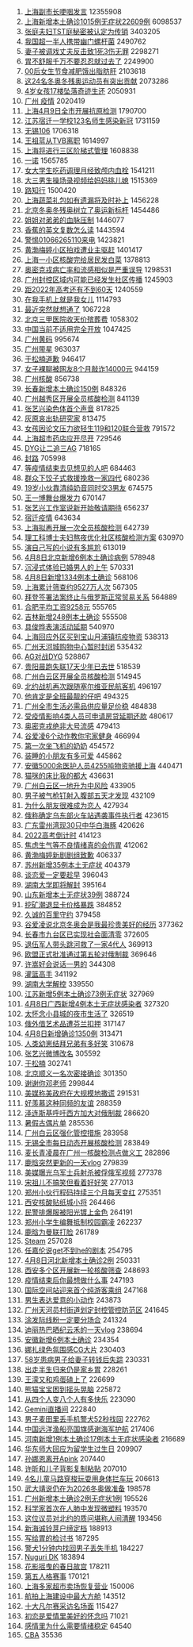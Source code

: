 1. [上海副市长哽咽发言](https://s.weibo.com//weibo?q=%23%E4%B8%8A%E6%B5%B7%E5%89%AF%E5%B8%82%E9%95%BF%E5%93%BD%E5%92%BD%E5%8F%91%E8%A8%80%23&Refer=top) 12355908
2. [上海新增本土确诊1015例无症状22609例](https://s.weibo.com//weibo?q=%23%E4%B8%8A%E6%B5%B7%E6%96%B0%E5%A2%9E%E6%9C%AC%E5%9C%9F%E7%A1%AE%E8%AF%8A1015%E4%BE%8B%E6%97%A0%E7%97%87%E7%8A%B622609%E4%BE%8B%23&Refer=top) 6098537
3. [张庭夫妇TST庭秘密被认定为传销](https://s.weibo.com//weibo?q=%23%E5%BC%A0%E5%BA%AD%E5%A4%AB%E5%A6%87TST%E5%BA%AD%E7%A7%98%E5%AF%86%E8%A2%AB%E8%AE%A4%E5%AE%9A%E4%B8%BA%E4%BC%A0%E9%94%80%23&Refer=top) 3403205
4. [我国超一半人携带幽门螺杆菌](https://s.weibo.com//weibo?q=%23%E6%88%91%E5%9B%BD%E8%B6%85%E4%B8%80%E5%8D%8A%E4%BA%BA%E6%90%BA%E5%B8%A6%E5%B9%BD%E9%97%A8%E8%9E%BA%E6%9D%86%E8%8F%8C%23&Refer=top) 2490762
5. [妻子被调戏丈夫反击致1死3伤无罪](https://s.weibo.com//weibo?q=%23%E5%A6%BB%E5%AD%90%E8%A2%AB%E8%B0%83%E6%88%8F%E4%B8%88%E5%A4%AB%E5%8F%8D%E5%87%BB%E8%87%B41%E6%AD%BB3%E4%BC%A4%E6%97%A0%E7%BD%AA%23&Refer=top) 2298271
6. [胃不舒服千万不要忍忍就过去了](https://s.weibo.com//weibo?q=%23%E8%83%83%E4%B8%8D%E8%88%92%E6%9C%8D%E5%8D%83%E4%B8%87%E4%B8%8D%E8%A6%81%E5%BF%8D%E5%BF%8D%E5%B0%B1%E8%BF%87%E5%8E%BB%E4%BA%86%23&Refer=top) 2249900
7. [00后女生节食减肥饿出脂肪肝](https://s.weibo.com//weibo?q=%2300%E5%90%8E%E5%A5%B3%E7%94%9F%E8%8A%82%E9%A3%9F%E5%87%8F%E8%82%A5%E9%A5%BF%E5%87%BA%E8%84%82%E8%82%AA%E8%82%9D%23&Refer=top) 2103618
8. [这24名冬奥冬残奥运动员有突出贡献](https://s.weibo.com//weibo?q=%23%E8%BF%9924%E5%90%8D%E5%86%AC%E5%A5%A5%E5%86%AC%E6%AE%8B%E5%A5%A5%E8%BF%90%E5%8A%A8%E5%91%98%E6%9C%89%E7%AA%81%E5%87%BA%E8%B4%A1%E7%8C%AE%23&Refer=top) 2073286
9. [4岁女孩17楼坠落奇迹生还](https://s.weibo.com//weibo?q=%234%E5%B2%81%E5%A5%B3%E5%AD%A917%E6%A5%BC%E5%9D%A0%E8%90%BD%E5%A5%87%E8%BF%B9%E7%94%9F%E8%BF%98%23&Refer=top) 2050931
10. [广州 疫情](https://s.weibo.com//weibo?q=%E5%B9%BF%E5%B7%9E%20%E7%96%AB%E6%83%85&Refer=top) 2020419
11. [上海4月9日全市开展抗原检测](https://s.weibo.com//weibo?q=%23%E4%B8%8A%E6%B5%B74%E6%9C%889%E6%97%A5%E5%85%A8%E5%B8%82%E5%BC%80%E5%B1%95%E6%8A%97%E5%8E%9F%E6%A3%80%E6%B5%8B%23&Refer=top) 1790700
12. [江苏宿迁一学校123名师生感染新冠](https://s.weibo.com//weibo?q=%23%E6%B1%9F%E8%8B%8F%E5%AE%BF%E8%BF%81%E4%B8%80%E5%AD%A6%E6%A0%A1123%E5%90%8D%E5%B8%88%E7%94%9F%E6%84%9F%E6%9F%93%E6%96%B0%E5%86%A0%23&Refer=top) 1731159
13. [无锡106](https://s.weibo.com//weibo?q=%23%E6%97%A0%E9%94%A1106%23&Refer=top) 1706318
14. [王祖蓝从TVB离职](https://s.weibo.com//weibo?q=%23%E7%8E%8B%E7%A5%96%E8%93%9D%E4%BB%8ETVB%E7%A6%BB%E8%81%8C%23&Refer=top) 1614997
15. [上海将进行三区阶梯式管理](https://s.weibo.com//weibo?q=%23%E4%B8%8A%E6%B5%B7%E5%B0%86%E8%BF%9B%E8%A1%8C%E4%B8%89%E5%8C%BA%E9%98%B6%E6%A2%AF%E5%BC%8F%E7%AE%A1%E7%90%86%23&Refer=top) 1608838
16. [一诺](https://s.weibo.com//weibo?q=%E4%B8%80%E8%AF%BA&Refer=top) 1565785
17. [女大学生吃药调理月经致颅内血栓](https://s.weibo.com//weibo?q=%23%E5%A5%B3%E5%A4%A7%E5%AD%A6%E7%94%9F%E5%90%83%E8%8D%AF%E8%B0%83%E7%90%86%E6%9C%88%E7%BB%8F%E8%87%B4%E9%A2%85%E5%86%85%E8%A1%80%E6%A0%93%23&Refer=top) 1541211
18. [大三男生操场录视频给妈妈挑儿媳](https://s.weibo.com//weibo?q=%23%E5%A4%A7%E4%B8%89%E7%94%B7%E7%94%9F%E6%93%8D%E5%9C%BA%E5%BD%95%E8%A7%86%E9%A2%91%E7%BB%99%E5%A6%88%E5%A6%88%E6%8C%91%E5%84%BF%E5%AA%B3%23&Refer=top) 1515369
19. [路知行](https://s.weibo.com//weibo?q=%E8%B7%AF%E7%9F%A5%E8%A1%8C&Refer=top) 1500420
20. [上海蔬菜礼包如有遗漏将及时补上](https://s.weibo.com//weibo?q=%23%E4%B8%8A%E6%B5%B7%E8%94%AC%E8%8F%9C%E7%A4%BC%E5%8C%85%E5%A6%82%E6%9C%89%E9%81%97%E6%BC%8F%E5%B0%86%E5%8F%8A%E6%97%B6%E8%A1%A5%E4%B8%8A%23&Refer=top) 1456228
21. [北京冬奥冬残奥树立了奥运新标杆](https://s.weibo.com//weibo?q=%23%E5%8C%97%E4%BA%AC%E5%86%AC%E5%A5%A5%E5%86%AC%E6%AE%8B%E5%A5%A5%E6%A0%91%E7%AB%8B%E4%BA%86%E5%A5%A5%E8%BF%90%E6%96%B0%E6%A0%87%E6%9D%86%23&Refer=top) 1454486
22. [姐姐对弟弟的血脉压制](https://s.weibo.com//weibo?q=%23%E5%A7%90%E5%A7%90%E5%AF%B9%E5%BC%9F%E5%BC%9F%E7%9A%84%E8%A1%80%E8%84%89%E5%8E%8B%E5%88%B6%23&Refer=top) 1446077
23. [香蕉的英文复数怎么读](https://s.weibo.com//weibo?q=%23%E9%A6%99%E8%95%89%E7%9A%84%E8%8B%B1%E6%96%87%E5%A4%8D%E6%95%B0%E6%80%8E%E4%B9%88%E8%AF%BB%23&Refer=top) 1443594
24. [警惕01066265110来电](https://s.weibo.com//weibo?q=%23%E8%AD%A6%E6%83%9501066265110%E6%9D%A5%E7%94%B5%23&Refer=top) 1423821
25. [黄渤梅婷小区拍戏遭业主驱赶](https://s.weibo.com//weibo?q=%23%E9%BB%84%E6%B8%A4%E6%A2%85%E5%A9%B7%E5%B0%8F%E5%8C%BA%E6%8B%8D%E6%88%8F%E9%81%AD%E4%B8%9A%E4%B8%BB%E9%A9%B1%E8%B5%B6%23&Refer=top) 1401417
26. [上海一小区核酸完给居民发白菜](https://s.weibo.com//weibo?q=%23%E4%B8%8A%E6%B5%B7%E4%B8%80%E5%B0%8F%E5%8C%BA%E6%A0%B8%E9%85%B8%E5%AE%8C%E7%BB%99%E5%B1%85%E6%B0%91%E5%8F%91%E7%99%BD%E8%8F%9C%23&Refer=top) 1378813
27. [奥密克戎病亡率和流感相似是严重误导](https://s.weibo.com//weibo?q=%23%E5%A5%A5%E5%AF%86%E5%85%8B%E6%88%8E%E7%97%85%E4%BA%A1%E7%8E%87%E5%92%8C%E6%B5%81%E6%84%9F%E7%9B%B8%E4%BC%BC%E6%98%AF%E4%B8%A5%E9%87%8D%E8%AF%AF%E5%AF%BC%23&Refer=top) 1298531
28. [广州封控区域内可能已经发生社区传播](https://s.weibo.com//weibo?q=%23%E5%B9%BF%E5%B7%9E%E5%B0%81%E6%8E%A7%E5%8C%BA%E5%9F%9F%E5%86%85%E5%8F%AF%E8%83%BD%E5%B7%B2%E7%BB%8F%E5%8F%91%E7%94%9F%E7%A4%BE%E5%8C%BA%E4%BC%A0%E6%92%AD%23&Refer=top) 1245903
29. [距2022年高考还有不到60天](https://s.weibo.com//weibo?q=%23%E8%B7%9D2022%E5%B9%B4%E9%AB%98%E8%80%83%E8%BF%98%E6%9C%89%E4%B8%8D%E5%88%B060%E5%A4%A9%23&Refer=top) 1240559
30. [在我手机上就是我女儿](https://s.weibo.com//weibo?q=%23%E5%9C%A8%E6%88%91%E6%89%8B%E6%9C%BA%E4%B8%8A%E5%B0%B1%E6%98%AF%E6%88%91%E5%A5%B3%E5%84%BF%23&Refer=top) 1114793
31. [最近突然就想通了](https://s.weibo.com//weibo?q=%23%E6%9C%80%E8%BF%91%E7%AA%81%E7%84%B6%E5%B0%B1%E6%83%B3%E9%80%9A%E4%BA%86%23&Refer=top) 1067228
32. [北京三甲医院收天价殡葬费](https://s.weibo.com//weibo?q=%23%E5%8C%97%E4%BA%AC%E4%B8%89%E7%94%B2%E5%8C%BB%E9%99%A2%E6%94%B6%E5%A4%A9%E4%BB%B7%E6%AE%A1%E8%91%AC%E8%B4%B9%23&Refer=top) 1058302
33. [中国当前不适用完全开放](https://s.weibo.com//weibo?q=%23%E4%B8%AD%E5%9B%BD%E5%BD%93%E5%89%8D%E4%B8%8D%E9%80%82%E7%94%A8%E5%AE%8C%E5%85%A8%E5%BC%80%E6%94%BE%23&Refer=top) 1047425
34. [广州黄码](https://s.weibo.com//weibo?q=%23%E5%B9%BF%E5%B7%9E%E9%BB%84%E7%A0%81%23&Refer=top) 995674
35. [广州带星](https://s.weibo.com//weibo?q=%E5%B9%BF%E5%B7%9E%E5%B8%A6%E6%98%9F&Refer=top) 963037
36. [于松楠道歉](https://s.weibo.com//weibo?q=%23%E4%BA%8E%E6%9D%BE%E6%A5%A0%E9%81%93%E6%AD%89%23&Refer=top) 946417
37. [女子裸聊被网友8个月敲诈14000元](https://s.weibo.com//weibo?q=%23%E5%A5%B3%E5%AD%90%E8%A3%B8%E8%81%8A%E8%A2%AB%E7%BD%91%E5%8F%8B8%E4%B8%AA%E6%9C%88%E6%95%B2%E8%AF%8814000%E5%85%83%23&Refer=top) 944159
38. [广州核酸](https://s.weibo.com//weibo?q=%23%E5%B9%BF%E5%B7%9E%E6%A0%B8%E9%85%B8%23&Refer=top) 856738
39. [长春新增本土确诊150例](https://s.weibo.com//weibo?q=%23%E9%95%BF%E6%98%A5%E6%96%B0%E5%A2%9E%E6%9C%AC%E5%9C%9F%E7%A1%AE%E8%AF%8A150%E4%BE%8B%23&Refer=top) 848326
40. [广州越秀区开展全员核酸检测](https://s.weibo.com//weibo?q=%23%E5%B9%BF%E5%B7%9E%E8%B6%8A%E7%A7%80%E5%8C%BA%E5%BC%80%E5%B1%95%E5%85%A8%E5%91%98%E6%A0%B8%E9%85%B8%E6%A3%80%E6%B5%8B%23&Refer=top) 841139
41. [张艺兴染色体首个声音](https://s.weibo.com//weibo?q=%23%E5%BC%A0%E8%89%BA%E5%85%B4%E6%9F%93%E8%89%B2%E4%BD%93%E9%A6%96%E4%B8%AA%E5%A3%B0%E9%9F%B3%23&Refer=top) 817825
42. [灰原哀出轨研究家](https://s.weibo.com//weibo?q=%23%E7%81%B0%E5%8E%9F%E5%93%80%E5%87%BA%E8%BD%A8%E7%A0%94%E7%A9%B6%E5%AE%B6%23&Refer=top) 813475
43. [女孩因论文压力欲轻生119和120联合营救](https://s.weibo.com//weibo?q=%23%E5%A5%B3%E5%AD%A9%E5%9B%A0%E8%AE%BA%E6%96%87%E5%8E%8B%E5%8A%9B%E6%AC%B2%E8%BD%BB%E7%94%9F119%E5%92%8C120%E8%81%94%E5%90%88%E8%90%A5%E6%95%91%23&Refer=top) 791572
44. [上海超市药店应开尽开](https://s.weibo.com//weibo?q=%23%E4%B8%8A%E6%B5%B7%E8%B6%85%E5%B8%82%E8%8D%AF%E5%BA%97%E5%BA%94%E5%BC%80%E5%B0%BD%E5%BC%80%23&Refer=top) 729546
45. [DYG让二追三AG](https://s.weibo.com//weibo?q=%23DYG%E8%AE%A9%E4%BA%8C%E8%BF%BD%E4%B8%89AG%23&Refer=top) 718165
46. [封路](https://s.weibo.com//weibo?q=%E5%B0%81%E8%B7%AF&Refer=top) 705998
47. [等疫情结束去见想见的人吧](https://s.weibo.com//weibo?q=%23%E7%AD%89%E7%96%AB%E6%83%85%E7%BB%93%E6%9D%9F%E5%8E%BB%E8%A7%81%E6%83%B3%E8%A7%81%E7%9A%84%E4%BA%BA%E5%90%A7%23&Refer=top) 684463
48. [群众下饺子式救援挽救一家四代](https://s.weibo.com//weibo?q=%23%E7%BE%A4%E4%BC%97%E4%B8%8B%E9%A5%BA%E5%AD%90%E5%BC%8F%E6%95%91%E6%8F%B4%E6%8C%BD%E6%95%91%E4%B8%80%E5%AE%B6%E5%9B%9B%E4%BB%A3%23&Refer=top) 680236
49. [19岁小伙靠清纯奶音同时交3男友](https://s.weibo.com//weibo?q=%2319%E5%B2%81%E5%B0%8F%E4%BC%99%E9%9D%A0%E6%B8%85%E7%BA%AF%E5%A5%B6%E9%9F%B3%E5%90%8C%E6%97%B6%E4%BA%A43%E7%94%B7%E5%8F%8B%23&Refer=top) 674575
50. [王一博舞台爆发力](https://s.weibo.com//weibo?q=%23%E7%8E%8B%E4%B8%80%E5%8D%9A%E8%88%9E%E5%8F%B0%E7%88%86%E5%8F%91%E5%8A%9B%23&Refer=top) 670147
51. [张艺兴工作室说新开始敬请期待](https://s.weibo.com//weibo?q=%23%E5%BC%A0%E8%89%BA%E5%85%B4%E5%B7%A5%E4%BD%9C%E5%AE%A4%E8%AF%B4%E6%96%B0%E5%BC%80%E5%A7%8B%E6%95%AC%E8%AF%B7%E6%9C%9F%E5%BE%85%23&Refer=top) 656237
52. [宿迁疫情](https://s.weibo.com//weibo?q=%23%E5%AE%BF%E8%BF%81%E7%96%AB%E6%83%85%23&Refer=top) 643634
53. [上海拟再开展一次全员核酸检测](https://s.weibo.com//weibo?q=%23%E4%B8%8A%E6%B5%B7%E6%8B%9F%E5%86%8D%E5%BC%80%E5%B1%95%E4%B8%80%E6%AC%A1%E5%85%A8%E5%91%98%E6%A0%B8%E9%85%B8%E6%A3%80%E6%B5%8B%23&Refer=top) 642739
54. [理工科博士夫妇熬夜优化社区核酸检测方案](https://s.weibo.com//weibo?q=%23%E7%90%86%E5%B7%A5%E7%A7%91%E5%8D%9A%E5%A3%AB%E5%A4%AB%E5%A6%87%E7%86%AC%E5%A4%9C%E4%BC%98%E5%8C%96%E7%A4%BE%E5%8C%BA%E6%A0%B8%E9%85%B8%E6%A3%80%E6%B5%8B%E6%96%B9%E6%A1%88%23&Refer=top) 630970
55. [演自己写的小说有多尴尬](https://s.weibo.com//weibo?q=%23%E6%BC%94%E8%87%AA%E5%B7%B1%E5%86%99%E7%9A%84%E5%B0%8F%E8%AF%B4%E6%9C%89%E5%A4%9A%E5%B0%B4%E5%B0%AC%23&Refer=top) 613019
56. [4月8日北京新增6例本土确诊病例](https://s.weibo.com//weibo?q=%234%E6%9C%888%E6%97%A5%E5%8C%97%E4%BA%AC%E6%96%B0%E5%A2%9E6%E4%BE%8B%E6%9C%AC%E5%9C%9F%E7%A1%AE%E8%AF%8A%E7%97%85%E4%BE%8B%23&Refer=top) 578948
57. [沉浸式体验已婚男人的上午](https://s.weibo.com//weibo?q=%23%E6%B2%89%E6%B5%B8%E5%BC%8F%E4%BD%93%E9%AA%8C%E5%B7%B2%E5%A9%9A%E7%94%B7%E4%BA%BA%E7%9A%84%E4%B8%8A%E5%8D%88%23&Refer=top) 570331
58. [4月8日新增1334例本土确诊](https://s.weibo.com//weibo?q=%234%E6%9C%888%E6%97%A5%E6%96%B0%E5%A2%9E1334%E4%BE%8B%E6%9C%AC%E5%9C%9F%E7%A1%AE%E8%AF%8A%23&Refer=top) 568106
59. [上海累计筛查约9527万人次](https://s.weibo.com//weibo?q=%23%E4%B8%8A%E6%B5%B7%E7%B4%AF%E8%AE%A1%E7%AD%9B%E6%9F%A5%E7%BA%A69527%E4%B8%87%E4%BA%BA%E6%AC%A1%23&Refer=top) 567305
60. [拜登签署法案终止与俄罗斯正常贸易关系](https://s.weibo.com//weibo?q=%23%E6%8B%9C%E7%99%BB%E7%AD%BE%E7%BD%B2%E6%B3%95%E6%A1%88%E7%BB%88%E6%AD%A2%E4%B8%8E%E4%BF%84%E7%BD%97%E6%96%AF%E6%AD%A3%E5%B8%B8%E8%B4%B8%E6%98%93%E5%85%B3%E7%B3%BB%23&Refer=top) 564889
61. [合肥平均工资9258元](https://s.weibo.com//weibo?q=%23%E5%90%88%E8%82%A5%E5%B9%B3%E5%9D%87%E5%B7%A5%E8%B5%849258%E5%85%83%23&Refer=top) 555765
62. [吉林新增248例本土确诊](https://s.weibo.com//weibo?q=%23%E5%90%89%E6%9E%97%E6%96%B0%E5%A2%9E248%E4%BE%8B%E6%9C%AC%E5%9C%9F%E7%A1%AE%E8%AF%8A%23&Refer=top) 555508
63. [具俊晔表演活动延期](https://s.weibo.com//weibo?q=%23%E5%85%B7%E4%BF%8A%E6%99%94%E8%A1%A8%E6%BC%94%E6%B4%BB%E5%8A%A8%E5%BB%B6%E6%9C%9F%23&Refer=top) 540970
64. [上海回应外区买到宝山月浦镇抗疫物资](https://s.weibo.com//weibo?q=%23%E4%B8%8A%E6%B5%B7%E5%9B%9E%E5%BA%94%E5%A4%96%E5%8C%BA%E4%B9%B0%E5%88%B0%E5%AE%9D%E5%B1%B1%E6%9C%88%E6%B5%A6%E9%95%87%E6%8A%97%E7%96%AB%E7%89%A9%E8%B5%84%23&Refer=top) 538313
65. [广州天河城购物中心暂时封闭](https://s.weibo.com//weibo?q=%23%E5%B9%BF%E5%B7%9E%E5%A4%A9%E6%B2%B3%E5%9F%8E%E8%B4%AD%E7%89%A9%E4%B8%AD%E5%BF%83%E6%9A%82%E6%97%B6%E5%B0%81%E9%97%AD%23&Refer=top) 535432
66. [AG对战DYG](https://s.weibo.com//weibo?q=%23AG%E5%AF%B9%E6%88%98DYG%23&Refer=top) 528867
67. [贵阳晨跑失联17天少年已去世](https://s.weibo.com//weibo?q=%23%E8%B4%B5%E9%98%B3%E6%99%A8%E8%B7%91%E5%A4%B1%E8%81%9417%E5%A4%A9%E5%B0%91%E5%B9%B4%E5%B7%B2%E5%8E%BB%E4%B8%96%23&Refer=top) 518539
68. [广州白云区开展全员核酸检测](https://s.weibo.com//weibo?q=%23%E5%B9%BF%E5%B7%9E%E7%99%BD%E4%BA%91%E5%8C%BA%E5%BC%80%E5%B1%95%E5%85%A8%E5%91%98%E6%A0%B8%E9%85%B8%E6%A3%80%E6%B5%8B%23&Refer=top) 514945
69. [北约战机再次跟随塞尔维亚民航客机](https://s.weibo.com//weibo?q=%23%E5%8C%97%E7%BA%A6%E6%88%98%E6%9C%BA%E5%86%8D%E6%AC%A1%E8%B7%9F%E9%9A%8F%E5%A1%9E%E5%B0%94%E7%BB%B4%E4%BA%9A%E6%B0%91%E8%88%AA%E5%AE%A2%E6%9C%BA%23&Refer=top) 496197
70. [他肯定是全班最靓的仔吧](https://s.weibo.com//weibo?q=%23%E4%BB%96%E8%82%AF%E5%AE%9A%E6%98%AF%E5%85%A8%E7%8F%AD%E6%9C%80%E9%9D%93%E7%9A%84%E4%BB%94%E5%90%A7%23&Refer=top) 494325
71. [广州全市生活必需品供应量足价稳](https://s.weibo.com//weibo?q=%23%E5%B9%BF%E5%B7%9E%E5%85%A8%E5%B8%82%E7%94%9F%E6%B4%BB%E5%BF%85%E9%9C%80%E5%93%81%E4%BE%9B%E5%BA%94%E9%87%8F%E8%B6%B3%E4%BB%B7%E7%A8%B3%23&Refer=top) 484838
72. [受疫情影响4类人员可申请房贷延期还款](https://s.weibo.com//weibo?q=%23%E5%8F%97%E7%96%AB%E6%83%85%E5%BD%B1%E5%93%8D4%E7%B1%BB%E4%BA%BA%E5%91%98%E5%8F%AF%E7%94%B3%E8%AF%B7%E6%88%BF%E8%B4%B7%E5%BB%B6%E6%9C%9F%E8%BF%98%E6%AC%BE%23&Refer=top) 480617
73. [奥密克戎绝非大号流感](https://s.weibo.com//weibo?q=%23%E5%A5%A5%E5%AF%86%E5%85%8B%E6%88%8E%E7%BB%9D%E9%9D%9E%E5%A4%A7%E5%8F%B7%E6%B5%81%E6%84%9F%23&Refer=top) 479413
74. [谷爱凌6个动作教你宅家健身](https://s.weibo.com//weibo?q=%23%E8%B0%B7%E7%88%B1%E5%87%8C6%E4%B8%AA%E5%8A%A8%E4%BD%9C%E6%95%99%E4%BD%A0%E5%AE%85%E5%AE%B6%E5%81%A5%E8%BA%AB%23&Refer=top) 466994
75. [第一次坐飞机的奶奶](https://s.weibo.com//weibo?q=%23%E7%AC%AC%E4%B8%80%E6%AC%A1%E5%9D%90%E9%A3%9E%E6%9C%BA%E7%9A%84%E5%A5%B6%E5%A5%B6%23&Refer=top) 454572
76. [装睡的小朋友有多可爱](https://s.weibo.com//weibo?q=%23%E8%A3%85%E7%9D%A1%E7%9A%84%E5%B0%8F%E6%9C%8B%E5%8F%8B%E6%9C%89%E5%A4%9A%E5%8F%AF%E7%88%B1%23&Refer=top) 445862
77. [安徽5000余医护人员4255吨物资驰援上海](https://s.weibo.com//weibo?q=%23%E5%AE%89%E5%BE%BD5000%E4%BD%99%E5%8C%BB%E6%8A%A4%E4%BA%BA%E5%91%984255%E5%90%A8%E7%89%A9%E8%B5%84%E9%A9%B0%E6%8F%B4%E4%B8%8A%E6%B5%B7%23&Refer=top) 440471
78. [猫咪的床比我的都大](https://s.weibo.com//weibo?q=%23%E7%8C%AB%E5%92%AA%E7%9A%84%E5%BA%8A%E6%AF%94%E6%88%91%E7%9A%84%E9%83%BD%E5%A4%A7%23&Refer=top) 436631
79. [广州白云区一地升为中风险](https://s.weibo.com//weibo?q=%23%E5%B9%BF%E5%B7%9E%E7%99%BD%E4%BA%91%E5%8C%BA%E4%B8%80%E5%9C%B0%E5%8D%87%E4%B8%BA%E4%B8%AD%E9%A3%8E%E9%99%A9%23&Refer=top) 433905
80. [男子被气枪钉射入腹部五天才发现](https://s.weibo.com//weibo?q=%23%E7%94%B7%E5%AD%90%E8%A2%AB%E6%B0%94%E6%9E%AA%E9%92%89%E5%B0%84%E5%85%A5%E8%85%B9%E9%83%A8%E4%BA%94%E5%A4%A9%E6%89%8D%E5%8F%91%E7%8E%B0%23&Refer=top) 432109
81. [为什么朋友很难成为恋人](https://s.weibo.com//weibo?q=%23%E4%B8%BA%E4%BB%80%E4%B9%88%E6%9C%8B%E5%8F%8B%E5%BE%88%E9%9A%BE%E6%88%90%E4%B8%BA%E6%81%8B%E4%BA%BA%23&Refer=top) 427934
82. [俄称确定乌东部火车站遇袭事件执行者](https://s.weibo.com//weibo?q=%23%E4%BF%84%E7%A7%B0%E7%A1%AE%E5%AE%9A%E4%B9%8C%E4%B8%9C%E9%83%A8%E7%81%AB%E8%BD%A6%E7%AB%99%E9%81%87%E8%A2%AD%E4%BA%8B%E4%BB%B6%E6%89%A7%E8%A1%8C%E8%80%85%23&Refer=top) 423615
83. [广东雷州湾现30只中华白海豚](https://s.weibo.com//weibo?q=%23%E5%B9%BF%E4%B8%9C%E9%9B%B7%E5%B7%9E%E6%B9%BE%E7%8E%B030%E5%8F%AA%E4%B8%AD%E5%8D%8E%E7%99%BD%E6%B5%B7%E8%B1%9A%23&Refer=top) 420626
84. [2022高考倒计时](https://s.weibo.com//weibo?q=%232022%E9%AB%98%E8%80%83%E5%80%92%E8%AE%A1%E6%97%B6%23&Refer=top) 414123
85. [焦虑生气等不良情绪真的会伤胃](https://s.weibo.com//weibo?q=%23%E7%84%A6%E8%99%91%E7%94%9F%E6%B0%94%E7%AD%89%E4%B8%8D%E8%89%AF%E6%83%85%E7%BB%AA%E7%9C%9F%E7%9A%84%E4%BC%9A%E4%BC%A4%E8%83%83%23&Refer=top) 412062
86. [黄渤梅婷新剧剧组致歉](https://s.weibo.com//weibo?q=%23%E9%BB%84%E6%B8%A4%E6%A2%85%E5%A9%B7%E6%96%B0%E5%89%A7%E5%89%A7%E7%BB%84%E8%87%B4%E6%AD%89%23&Refer=top) 406337
87. [苏州新增35例本土无症状](https://s.weibo.com//weibo?q=%23%E8%8B%8F%E5%B7%9E%E6%96%B0%E5%A2%9E35%E4%BE%8B%E6%9C%AC%E5%9C%9F%E6%97%A0%E7%97%87%E7%8A%B6%23&Refer=top) 404379
88. [谈恋爱一定要趁早](https://s.weibo.com//weibo?q=%23%E8%B0%88%E6%81%8B%E7%88%B1%E4%B8%80%E5%AE%9A%E8%A6%81%E8%B6%81%E6%97%A9%23&Refer=top) 396043
89. [湖南大学即将解封](https://s.weibo.com//weibo?q=%23%E6%B9%96%E5%8D%97%E5%A4%A7%E5%AD%A6%E5%8D%B3%E5%B0%86%E8%A7%A3%E5%B0%81%23&Refer=top) 395164
90. [山东新增本土无症状39例](https://s.weibo.com//weibo?q=%23%E5%B1%B1%E4%B8%9C%E6%96%B0%E5%A2%9E%E6%9C%AC%E5%9C%9F%E6%97%A0%E7%97%87%E7%8A%B639%E4%BE%8B%23&Refer=top) 388724
91. [挖矿潮退显卡价格暴跌](https://s.weibo.com//weibo?q=%23%E6%8C%96%E7%9F%BF%E6%BD%AE%E9%80%80%E6%98%BE%E5%8D%A1%E4%BB%B7%E6%A0%BC%E6%9A%B4%E8%B7%8C%23&Refer=top) 384852
92. [久诚的百里守约](https://s.weibo.com//weibo?q=%23%E4%B9%85%E8%AF%9A%E7%9A%84%E7%99%BE%E9%87%8C%E5%AE%88%E7%BA%A6%23&Refer=top) 379458
93. [谷爱凌说北京冬奥会是我最珍贵美好的经历](https://s.weibo.com//weibo?q=%23%E8%B0%B7%E7%88%B1%E5%87%8C%E8%AF%B4%E5%8C%97%E4%BA%AC%E5%86%AC%E5%A5%A5%E4%BC%9A%E6%98%AF%E6%88%91%E6%9C%80%E7%8F%8D%E8%B4%B5%E7%BE%8E%E5%A5%BD%E7%9A%84%E7%BB%8F%E5%8E%86%23&Refer=top) 377362
94. [长春市九台区已实现社会面清零](https://s.weibo.com//weibo?q=%23%E9%95%BF%E6%98%A5%E5%B8%82%E4%B9%9D%E5%8F%B0%E5%8C%BA%E5%B7%B2%E5%AE%9E%E7%8E%B0%E7%A4%BE%E4%BC%9A%E9%9D%A2%E6%B8%85%E9%9B%B6%23&Refer=top) 372605
95. [退伍军人带头跳河救了一家4代人](https://s.weibo.com//weibo?q=%23%E9%80%80%E4%BC%8D%E5%86%9B%E4%BA%BA%E5%B8%A6%E5%A4%B4%E8%B7%B3%E6%B2%B3%E6%95%91%E4%BA%86%E4%B8%80%E5%AE%B64%E4%BB%A3%E4%BA%BA%23&Refer=top) 369913
96. [欧盟正式批准通过第五轮对俄制裁](https://s.weibo.com//weibo?q=%23%E6%AC%A7%E7%9B%9F%E6%AD%A3%E5%BC%8F%E6%89%B9%E5%87%86%E9%80%9A%E8%BF%87%E7%AC%AC%E4%BA%94%E8%BD%AE%E5%AF%B9%E4%BF%84%E5%88%B6%E8%A3%81%23&Refer=top) 369646
97. [许嵩好会说话一男的](https://s.weibo.com//weibo?q=%23%E8%AE%B8%E5%B5%A9%E5%A5%BD%E4%BC%9A%E8%AF%B4%E8%AF%9D%E4%B8%80%E7%94%B7%E7%9A%84%23&Refer=top) 344308
98. [灌篮高手](https://s.weibo.com//weibo?q=%E7%81%8C%E7%AF%AE%E9%AB%98%E6%89%8B&Refer=top) 341192
99. [湖南大学解控](https://s.weibo.com//weibo?q=%23%E6%B9%96%E5%8D%97%E5%A4%A7%E5%AD%A6%E8%A7%A3%E6%8E%A7%23&Refer=top) 339550
100. [江苏新增5例本土确诊73例无症状](https://s.weibo.com//weibo?q=%23%E6%B1%9F%E8%8B%8F%E6%96%B0%E5%A2%9E5%E4%BE%8B%E6%9C%AC%E5%9C%9F%E7%A1%AE%E8%AF%8A73%E4%BE%8B%E6%97%A0%E7%97%87%E7%8A%B6%23&Refer=top) 327969
101. [4月8日广西新增4例本土无症状感染者](https://s.weibo.com//weibo?q=%234%E6%9C%888%E6%97%A5%E5%B9%BF%E8%A5%BF%E6%96%B0%E5%A2%9E4%E4%BE%8B%E6%9C%AC%E5%9C%9F%E6%97%A0%E7%97%87%E7%8A%B6%E6%84%9F%E6%9F%93%E8%80%85%23&Refer=top) 327320
102. [太怀念小县城的夜市生活了](https://s.weibo.com//weibo?q=%23%E5%A4%AA%E6%80%80%E5%BF%B5%E5%B0%8F%E5%8E%BF%E5%9F%8E%E7%9A%84%E5%A4%9C%E5%B8%82%E7%94%9F%E6%B4%BB%E4%BA%86%23&Refer=top) 326519
103. [俄外借艺术品遭芬兰扣押](https://s.weibo.com//weibo?q=%23%E4%BF%84%E5%A4%96%E5%80%9F%E8%89%BA%E6%9C%AF%E5%93%81%E9%81%AD%E8%8A%AC%E5%85%B0%E6%89%A3%E6%8A%BC%23&Refer=top) 317147
104. [4月8日新增确诊1350例](https://s.weibo.com//weibo?q=4%E6%9C%888%E6%97%A5%E6%96%B0%E5%A2%9E%E7%A1%AE%E8%AF%8A1350%E4%BE%8B&Refer=top) 313471
105. [人类幼崽结拜兄弟有多好笑](https://s.weibo.com//weibo?q=%23%E4%BA%BA%E7%B1%BB%E5%B9%BC%E5%B4%BD%E7%BB%93%E6%8B%9C%E5%85%84%E5%BC%9F%E6%9C%89%E5%A4%9A%E5%A5%BD%E7%AC%91%23&Refer=top) 310678
106. [张艺兴微博改名](https://s.weibo.com//weibo?q=%23%E5%BC%A0%E8%89%BA%E5%85%B4%E5%BE%AE%E5%8D%9A%E6%94%B9%E5%90%8D%23&Refer=top) 305592
107. [于松楠](https://s.weibo.com//weibo?q=%E4%BA%8E%E6%9D%BE%E6%A5%A0&Refer=top) 302741
108. [北京顺义一名次密接确诊](https://s.weibo.com//weibo?q=%23%E5%8C%97%E4%BA%AC%E9%A1%BA%E4%B9%89%E4%B8%80%E5%90%8D%E6%AC%A1%E5%AF%86%E6%8E%A5%E7%A1%AE%E8%AF%8A%23&Refer=top) 301350
109. [谢谢你邓老师](https://s.weibo.com//weibo?q=%23%E8%B0%A2%E8%B0%A2%E4%BD%A0%E9%82%93%E8%80%81%E5%B8%88%23&Refer=top) 299844
110. [美媒称美政府在大规模地撒谎](https://s.weibo.com//weibo?q=%23%E7%BE%8E%E5%AA%92%E7%A7%B0%E7%BE%8E%E6%94%BF%E5%BA%9C%E5%9C%A8%E5%A4%A7%E8%A7%84%E6%A8%A1%E5%9C%B0%E6%92%92%E8%B0%8E%23&Refer=top) 291531
111. [好羡慕这种同频的友谊](https://s.weibo.com//weibo?q=%23%E5%A5%BD%E7%BE%A1%E6%85%95%E8%BF%99%E7%A7%8D%E5%90%8C%E9%A2%91%E7%9A%84%E5%8F%8B%E8%B0%8A%23&Refer=top) 288359
112. [泽连斯基呼吁西方加大对俄制裁](https://s.weibo.com//weibo?q=%23%E6%B3%BD%E8%BF%9E%E6%96%AF%E5%9F%BA%E5%91%BC%E5%90%81%E8%A5%BF%E6%96%B9%E5%8A%A0%E5%A4%A7%E5%AF%B9%E4%BF%84%E5%88%B6%E8%A3%81%23&Refer=top) 286620
113. [暑假古偶片单](https://s.weibo.com//weibo?q=%23%E6%9A%91%E5%81%87%E5%8F%A4%E5%81%B6%E7%89%87%E5%8D%95%23&Refer=top) 285536
114. [广州白云区强化管控措施](https://s.weibo.com//weibo?q=%23%E5%B9%BF%E5%B7%9E%E7%99%BD%E4%BA%91%E5%8C%BA%E5%BC%BA%E5%8C%96%E7%AE%A1%E6%8E%A7%E6%8E%AA%E6%96%BD%23&Refer=top) 283958
115. [无锡全市每日动态开展核酸检测](https://s.weibo.com//weibo?q=%23%E6%97%A0%E9%94%A1%E5%85%A8%E5%B8%82%E6%AF%8F%E6%97%A5%E5%8A%A8%E6%80%81%E5%BC%80%E5%B1%95%E6%A0%B8%E9%85%B8%E6%A3%80%E6%B5%8B%23&Refer=top) 283849
116. [麦长青凌晨在广州一核酸检测点做义工](https://s.weibo.com//weibo?q=%23%E9%BA%A6%E9%95%BF%E9%9D%92%E5%87%8C%E6%99%A8%E5%9C%A8%E5%B9%BF%E5%B7%9E%E4%B8%80%E6%A0%B8%E9%85%B8%E6%A3%80%E6%B5%8B%E7%82%B9%E5%81%9A%E4%B9%89%E5%B7%A5%23&Refer=top) 282896
117. [鹿晗突然更新的一天vlog](https://s.weibo.com//weibo?q=%23%E9%B9%BF%E6%99%97%E7%AA%81%E7%84%B6%E6%9B%B4%E6%96%B0%E7%9A%84%E4%B8%80%E5%A4%A9vlog%23&Refer=top) 279839
118. [美媒曝光乌军士兵射杀被俘俄军视频](https://s.weibo.com//weibo?q=%23%E7%BE%8E%E5%AA%92%E6%9B%9D%E5%85%89%E4%B9%8C%E5%86%9B%E5%A3%AB%E5%85%B5%E5%B0%84%E6%9D%80%E8%A2%AB%E4%BF%98%E4%BF%84%E5%86%9B%E8%A7%86%E9%A2%91%23&Refer=top) 277378
119. [宋祖儿不搞笑但看着好好笑](https://s.weibo.com//weibo?q=%23%E5%AE%8B%E7%A5%96%E5%84%BF%E4%B8%8D%E6%90%9E%E7%AC%91%E4%BD%86%E7%9C%8B%E7%9D%80%E5%A5%BD%E5%A5%BD%E7%AC%91%23&Refer=top) 277013
120. [郑州小伙行程码持续三个月每天变红](https://s.weibo.com//weibo?q=%23%E9%83%91%E5%B7%9E%E5%B0%8F%E4%BC%99%E8%A1%8C%E7%A8%8B%E7%A0%81%E6%8C%81%E7%BB%AD%E4%B8%89%E4%B8%AA%E6%9C%88%E6%AF%8F%E5%A4%A9%E5%8F%98%E7%BA%A2%23&Refer=top) 275351
121. [西安核酸贴纸城小将](https://s.weibo.com//weibo?q=%23%E8%A5%BF%E5%AE%89%E6%A0%B8%E9%85%B8%E8%B4%B4%E7%BA%B8%E5%9F%8E%E5%B0%8F%E5%B0%86%23&Refer=top) 264466
122. [民警排爆服被阳光镀上金色](https://s.weibo.com//weibo?q=%23%E6%B0%91%E8%AD%A6%E6%8E%92%E7%88%86%E6%9C%8D%E8%A2%AB%E9%98%B3%E5%85%89%E9%95%80%E4%B8%8A%E9%87%91%E8%89%B2%23&Refer=top) 264191
123. [郑州小学生编舞抵制校园霸凌](https://s.weibo.com//weibo?q=%23%E9%83%91%E5%B7%9E%E5%B0%8F%E5%AD%A6%E7%94%9F%E7%BC%96%E8%88%9E%E6%8A%B5%E5%88%B6%E6%A0%A1%E5%9B%AD%E9%9C%B8%E5%87%8C%23&Refer=top) 262237
124. [鹿晗为曼联打脸](https://s.weibo.com//weibo?q=%23%E9%B9%BF%E6%99%97%E4%B8%BA%E6%9B%BC%E8%81%94%E6%89%93%E8%84%B8%23&Refer=top) 261789
125. [Steam](https://s.weibo.com//weibo?q=%23Steam%23&Refer=top) 257028
126. [任嘉伦说get不到he的剧本](https://s.weibo.com//weibo?q=%23%E4%BB%BB%E5%98%89%E4%BC%A6%E8%AF%B4get%E4%B8%8D%E5%88%B0he%E7%9A%84%E5%89%A7%E6%9C%AC%23&Refer=top) 254795
127. [4月8日河北新增本土确诊2例](https://s.weibo.com//weibo?q=%234%E6%9C%888%E6%97%A5%E6%B2%B3%E5%8C%97%E6%96%B0%E5%A2%9E%E6%9C%AC%E5%9C%9F%E7%A1%AE%E8%AF%8A2%E4%BE%8B%23&Refer=top) 250331
128. [西安多个区开展新一轮核酸筛查](https://s.weibo.com//weibo?q=%23%E8%A5%BF%E5%AE%89%E5%A4%9A%E4%B8%AA%E5%8C%BA%E5%BC%80%E5%B1%95%E6%96%B0%E4%B8%80%E8%BD%AE%E6%A0%B8%E9%85%B8%E7%AD%9B%E6%9F%A5%23&Refer=top) 248693
129. [疫情结束后你最想做什么事](https://s.weibo.com//weibo?q=%23%E7%96%AB%E6%83%85%E7%BB%93%E6%9D%9F%E5%90%8E%E4%BD%A0%E6%9C%80%E6%83%B3%E5%81%9A%E4%BB%80%E4%B9%88%E4%BA%8B%23&Refer=top) 247193
130. [国际空间站迎来首个纯游客乘组](https://s.weibo.com//weibo?q=%23%E5%9B%BD%E9%99%85%E7%A9%BA%E9%97%B4%E7%AB%99%E8%BF%8E%E6%9D%A5%E9%A6%96%E4%B8%AA%E7%BA%AF%E6%B8%B8%E5%AE%A2%E4%B9%98%E7%BB%84%23&Refer=top) 247168
131. [男生表达爱意的小动作](https://s.weibo.com//weibo?q=%23%E7%94%B7%E7%94%9F%E8%A1%A8%E8%BE%BE%E7%88%B1%E6%84%8F%E7%9A%84%E5%B0%8F%E5%8A%A8%E4%BD%9C%23&Refer=top) 243873
132. [广州天河员村街道划定封控管控防范区](https://s.weibo.com//weibo?q=%23%E5%B9%BF%E5%B7%9E%E5%A4%A9%E6%B2%B3%E5%91%98%E6%9D%91%E8%A1%97%E9%81%93%E5%88%92%E5%AE%9A%E5%B0%81%E6%8E%A7%E7%AE%A1%E6%8E%A7%E9%98%B2%E8%8C%83%E5%8C%BA%23&Refer=top) 241645
133. [涂发际线粉一定要分场合](https://s.weibo.com//weibo?q=%23%E6%B6%82%E5%8F%91%E9%99%85%E7%BA%BF%E7%B2%89%E4%B8%80%E5%AE%9A%E8%A6%81%E5%88%86%E5%9C%BA%E5%90%88%23&Refer=top) 241324
134. [迪丽热巴晒纪云禾的一天vlog](https://s.weibo.com//weibo?q=%23%E8%BF%AA%E4%B8%BD%E7%83%AD%E5%B7%B4%E6%99%92%E7%BA%AA%E4%BA%91%E7%A6%BE%E7%9A%84%E4%B8%80%E5%A4%A9vlog%23&Refer=top) 238694
135. [安徽新增6例本土确诊](https://s.weibo.com//weibo?q=%23%E5%AE%89%E5%BE%BD%E6%96%B0%E5%A2%9E6%E4%BE%8B%E6%9C%AC%E5%9C%9F%E7%A1%AE%E8%AF%8A%23&Refer=top) 234354
136. [娜扎绿色氛围感CG大片](https://s.weibo.com//weibo?q=%23%E5%A8%9C%E6%89%8E%E7%BB%BF%E8%89%B2%E6%B0%9B%E5%9B%B4%E6%84%9FCG%E5%A4%A7%E7%89%87%23&Refer=top) 230403
137. [58岁患病男子给妻子转钱后失踪](https://s.weibo.com//weibo?q=%2358%E5%B2%81%E6%82%A3%E7%97%85%E7%94%B7%E5%AD%90%E7%BB%99%E5%A6%BB%E5%AD%90%E8%BD%AC%E9%92%B1%E5%90%8E%E5%A4%B1%E8%B8%AA%23&Refer=top) 230331
138. [出走半生归来仍是家乡胃](https://s.weibo.com//weibo?q=%23%E5%87%BA%E8%B5%B0%E5%8D%8A%E7%94%9F%E5%BD%92%E6%9D%A5%E4%BB%8D%E6%98%AF%E5%AE%B6%E4%B9%A1%E8%83%83%23&Refer=top) 228261
139. [王濛又和鸡蛋磕上了](https://s.weibo.com//weibo?q=%23%E7%8E%8B%E6%BF%9B%E5%8F%88%E5%92%8C%E9%B8%A1%E8%9B%8B%E7%A3%95%E4%B8%8A%E4%BA%86%23&Refer=top) 226699
140. [熊猫宝宝困到摇头晃脑](https://s.weibo.com//weibo?q=%23%E7%86%8A%E7%8C%AB%E5%AE%9D%E5%AE%9D%E5%9B%B0%E5%88%B0%E6%91%87%E5%A4%B4%E6%99%83%E8%84%91%23&Refer=top) 225872
141. [从四个人变八个人有多快乐](https://s.weibo.com//weibo?q=%23%E4%BB%8E%E5%9B%9B%E4%B8%AA%E4%BA%BA%E5%8F%98%E5%85%AB%E4%B8%AA%E4%BA%BA%E6%9C%89%E5%A4%9A%E5%BF%AB%E4%B9%90%23&Refer=top) 223090
142. [Gemini直播间](https://s.weibo.com//weibo?q=%23Gemini%E7%9B%B4%E6%92%AD%E9%97%B4%23&Refer=top) 222840
143. [男子麦田里丢手机警犬52秒找回](https://s.weibo.com//weibo?q=%23%E7%94%B7%E5%AD%90%E9%BA%A6%E7%94%B0%E9%87%8C%E4%B8%A2%E6%89%8B%E6%9C%BA%E8%AD%A6%E7%8A%AC52%E7%A7%92%E6%89%BE%E5%9B%9E%23&Refer=top) 222762
144. [中国远洋渔船亮国旗感谢海军护航](https://s.weibo.com//weibo?q=%23%E4%B8%AD%E5%9B%BD%E8%BF%9C%E6%B4%8B%E6%B8%94%E8%88%B9%E4%BA%AE%E5%9B%BD%E6%97%97%E6%84%9F%E8%B0%A2%E6%B5%B7%E5%86%9B%E6%8A%A4%E8%88%AA%23&Refer=top) 217406
145. [河南新增1例本土确诊17例本土无症状感染者](https://s.weibo.com//weibo?q=%23%E6%B2%B3%E5%8D%97%E6%96%B0%E5%A2%9E1%E4%BE%8B%E6%9C%AC%E5%9C%9F%E7%A1%AE%E8%AF%8A17%E4%BE%8B%E6%9C%AC%E5%9C%9F%E6%97%A0%E7%97%87%E7%8A%B6%E6%84%9F%E6%9F%93%E8%80%85%23&Refer=top) 216689
146. [华东师大回应为留学生过生日](https://s.weibo.com//weibo?q=%23%E5%8D%8E%E4%B8%9C%E5%B8%88%E5%A4%A7%E5%9B%9E%E5%BA%94%E4%B8%BA%E7%95%99%E5%AD%A6%E7%94%9F%E8%BF%87%E7%94%9F%E6%97%A5%23&Refer=top) 209907
147. [孙娜恩离开Apink](https://s.weibo.com//weibo?q=%23%E5%AD%99%E5%A8%9C%E6%81%A9%E7%A6%BB%E5%BC%80Apink%23&Refer=top) 207440
148. [许昕和儿子背影复制粘贴](https://s.weibo.com//weibo?q=%23%E8%AE%B8%E6%98%95%E5%92%8C%E5%84%BF%E5%AD%90%E8%83%8C%E5%BD%B1%E5%A4%8D%E5%88%B6%E7%B2%98%E8%B4%B4%23&Refer=top) 207010
149. [4名儿童马路穿梭玩耍用身体拦车玩](https://s.weibo.com//weibo?q=%234%E5%90%8D%E5%84%BF%E7%AB%A5%E9%A9%AC%E8%B7%AF%E7%A9%BF%E6%A2%AD%E7%8E%A9%E8%80%8D%E7%94%A8%E8%BA%AB%E4%BD%93%E6%8B%A6%E8%BD%A6%E7%8E%A9%23&Refer=top) 206613
150. [武大靖说仍在为2026冬奥做准备](https://s.weibo.com//weibo?q=%23%E6%AD%A6%E5%A4%A7%E9%9D%96%E8%AF%B4%E4%BB%8D%E5%9C%A8%E4%B8%BA2026%E5%86%AC%E5%A5%A5%E5%81%9A%E5%87%86%E5%A4%87%23&Refer=top) 198578
151. [广州新增本土确诊2例无症状1例](https://s.weibo.com//weibo?q=%23%E5%B9%BF%E5%B7%9E%E6%96%B0%E5%A2%9E%E6%9C%AC%E5%9C%9F%E7%A1%AE%E8%AF%8A2%E4%BE%8B%E6%97%A0%E7%97%87%E7%8A%B61%E4%BE%8B%23&Refer=top) 195526
152. [科学家首次在人肺中发现微塑料](https://s.weibo.com//weibo?q=%23%E7%A7%91%E5%AD%A6%E5%AE%B6%E9%A6%96%E6%AC%A1%E5%9C%A8%E4%BA%BA%E8%82%BA%E4%B8%AD%E5%8F%91%E7%8E%B0%E5%BE%AE%E5%A1%91%E6%96%99%23&Refer=top) 193570
153. [这位议员对北约的质问堪称人间清醒](https://s.weibo.com//weibo?q=%23%E8%BF%99%E4%BD%8D%E8%AE%AE%E5%91%98%E5%AF%B9%E5%8C%97%E7%BA%A6%E7%9A%84%E8%B4%A8%E9%97%AE%E5%A0%AA%E7%A7%B0%E4%BA%BA%E9%97%B4%E6%B8%85%E9%86%92%23&Refer=top) 193456
154. [新海诚铃芽户缔定档](https://s.weibo.com//weibo?q=%23%E6%96%B0%E6%B5%B7%E8%AF%9A%E9%93%83%E8%8A%BD%E6%88%B7%E7%BC%94%E5%AE%9A%E6%A1%A3%23&Refer=top) 188913
155. [写给胃的检讨书](https://s.weibo.com//weibo?q=%23%E5%86%99%E7%BB%99%E8%83%83%E7%9A%84%E6%A3%80%E8%AE%A8%E4%B9%A6%23&Refer=top) 187295
156. [警犬1分钟内找回男子丢失手机](https://s.weibo.com//weibo?q=%23%E8%AD%A6%E7%8A%AC1%E5%88%86%E9%92%9F%E5%86%85%E6%89%BE%E5%9B%9E%E7%94%B7%E5%AD%90%E4%B8%A2%E5%A4%B1%E6%89%8B%E6%9C%BA%23&Refer=top) 184227
157. [Nuguri DK](https://s.weibo.com//weibo?q=Nuguri%20DK&Refer=top) 183894
158. [花影摇曳的春日故宫](https://s.weibo.com//weibo?q=%23%E8%8A%B1%E5%BD%B1%E6%91%87%E6%9B%B3%E7%9A%84%E6%98%A5%E6%97%A5%E6%95%85%E5%AE%AB%23&Refer=top) 178211
159. [第五人格赛事](https://s.weibo.com//weibo?q=%23%E7%AC%AC%E4%BA%94%E4%BA%BA%E6%A0%BC%E8%B5%9B%E4%BA%8B%23&Refer=top) 170121
160. [上海多家超市卖场恢复营业](https://s.weibo.com//weibo?q=%23%E4%B8%8A%E6%B5%B7%E5%A4%9A%E5%AE%B6%E8%B6%85%E5%B8%82%E5%8D%96%E5%9C%BA%E6%81%A2%E5%A4%8D%E8%90%A5%E4%B8%9A%23&Refer=top) 150006
161. [航拍上海建设中最大方舱](https://s.weibo.com//weibo?q=%23%E8%88%AA%E6%8B%8D%E4%B8%8A%E6%B5%B7%E5%BB%BA%E8%AE%BE%E4%B8%AD%E6%9C%80%E5%A4%A7%E6%96%B9%E8%88%B1%23&Refer=top) 143512
162. [十大凡尔赛采访名场面](https://s.weibo.com//weibo?q=%23%E5%8D%81%E5%A4%A7%E5%87%A1%E5%B0%94%E8%B5%9B%E9%87%87%E8%AE%BF%E5%90%8D%E5%9C%BA%E9%9D%A2%23&Refer=top) 115427
163. [初恋是爱情里美好的怀念吗](https://s.weibo.com//weibo?q=%23%E5%88%9D%E6%81%8B%E6%98%AF%E7%88%B1%E6%83%85%E9%87%8C%E7%BE%8E%E5%A5%BD%E7%9A%84%E6%80%80%E5%BF%B5%E5%90%97%23&Refer=top) 71021
164. [感情里为什么需要情绪稳定](https://s.weibo.com//weibo?q=%23%E6%84%9F%E6%83%85%E9%87%8C%E4%B8%BA%E4%BB%80%E4%B9%88%E9%9C%80%E8%A6%81%E6%83%85%E7%BB%AA%E7%A8%B3%E5%AE%9A%23&Refer=top) 64540
165. [CBA](https://s.weibo.com//weibo?q=CBA&Refer=top) 35536
